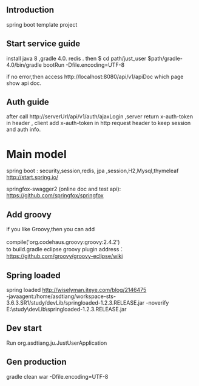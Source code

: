 ## Introduction

spring boot template project  

## Start service guide
install java 8 ,gradle 4.0. redis .
then 
$ cd path/just_user
$path/gradle-4.0/bin/gradle bootRun -Dfile.encoding=UTF-8

if no error,then access http://localhost:8080/api/v1/apiDoc  which page show api doc.

## Auth guide
after call http://serverUrl/api/v1/auth/ajaxLogin  ,server return x-auth-token in header , client add x-auth-token in http request header to keep session and auth info.


# Main model
spring boot : security,session,redis, jpa ,session,H2,Mysql,thymeleaf
http://start.spring.io/

springfox-swagger2 (online doc and test api):  https://github.com/springfox/springfox 


## Add groovy
if you like Groovy,then you can add <br>	
compile('org.codehaus.groovy:groovy:2.4.2') <br>
to build.gradle
eclipse groovy plugin address：https://github.com/groovy/groovy-eclipse/wiki 


## Spring loaded
spring loaded http://wiselyman.iteye.com/blog/2146475<br>
-javaagent:/home/asdtiang/workspace-sts-3.6.3.SR1/study/devLib/springloaded-1.2.3.RELEASE.jar -noverify
‪E:\study\devLib\springloaded-1.2.3.RELEASE.jar

## Dev start
Run org.asdtiang.ju.JustUserApplication


## Gen production 
gradle clean war   -Dfile.encoding=UTF-8  
 





 
